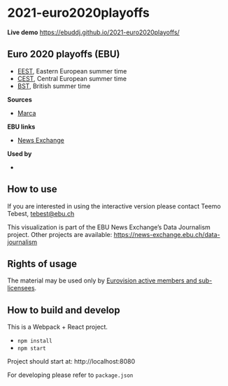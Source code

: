 # 2021-euro2020playoffs

**Live demo** https://ebuddj.github.io/2021-euro2020playoffs/

## Euro 2020 playoffs (EBU)

* [EEST](https://ebuddj.github.io/2021-euro2020playoffs/#timezone=eest), Eastern European summer time
* [CEST](https://ebuddj.github.io/2021-euro2020playoffs/#timezone=cest), Central European summer time
* [BST](https://ebuddj.github.io/2021-euro2020playoffs/#timezone=bstz), British summer time

**Sources**
* [Marca](https://www.marca.com/en/football/uefa-euro/2021/06/26/60d7a04fca47415d468b45ce.html)

**EBU links**
* [News Exchange](https://news-exchange.ebu.ch/item_detail/1df89cae3fee5b6f7eb146674d511aed/2021_20027399)

**Used by**
* []()

## How to use

If you are interested in using the interactive version please contact Teemo Tebest, tebest@ebu.ch

This visualization is part of the EBU News Exchange’s Data Journalism project. Other projects are available: https://news-exchange.ebu.ch/data-journalism

## Rights of usage

The material may be used only by [Eurovision active members and sub-licensees](https://www.ebu.ch/eurovision-news/members-and-sublicensees).

## How to build and develop

This is a Webpack + React project.

* `npm install`
* `npm start`

Project should start at: http://localhost:8080

For developing please refer to `package.json`